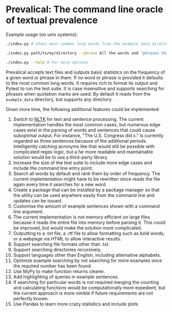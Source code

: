 # Prevalical: The command line oracle of textual prevalence

Example usage (on unix systems):

```bash
./index.py # Shows most common long words from the example data directory.

./index.py path/to/my/directory --phrase All the words and "phrases that I like"

./index.py --help # For more options.
```

Prevalical accepts text files and outputs basic statistics on the frequency of a given
word or phrase in them. If no word or phrase is provided it defaults to the most common
long words. It requires rich to format its output and Pytest to run the test suite. It
is case insensitive and supports searching for phrases when quotation marks are used. By
default it reads from the `example_data` directory, but supports any directory.

Given more time, the following additional features could be implemented:

1.  Switch to [NLTK](https://www.nltk.org/index.html) for text and sentence processing.
    The current implementation handles the most common cases, but numerous edge cases
    exist in the parsing of words and sentences that could cause suboptimal output. For
    instance, "The U.S. Congress did x." is currently regarded as three sentences
    because of the additional periods. Intelligently catching acronyms like that would
    still be possible with complicated regex logic, but a far more readable and
    maintainable solution would be to use a third-party library.
2.  Increase the size of the test suite to include more edge cases and include the
    command line entry point.
3.  Search all words by default and rank them by order of frequency. The current
    implementation might have to be rewritten since reads the file again every time it
    searches for a new word.
4.  Create a package that can be installed by a package manager so that the utility can
    be used anywhere easily from the command line and updates can be issued.
5.  Customise the amount of example sentences shown with a command line argument.
6.  The current implementation is not memory efficient on large files because it reads
    the entire file into memory before parsing it. This could be improved, but would
    make the solution more complicated.
7.  Outputting to a .txt file, a .rtf file to allow formatting such as bold words, or a
    webpage via HTML to allow interactive results.
8.  Support searching file formats other than .txt.
9.  Support searching directories recursively.
10. Support languages other than English, including alternative alphabets.
11. Optimize example searching by not searching for more examples once the required
    number has been found.
12. Use MyPy to make function returns clearer.
13. Add highlighting of queries in example sentences.
14. If searching for particular words is not required merging the counting and
    calculating functions would be computationally more expedient, but the current
    approach is more nimble if future requirements are not perfectly known.
15. Use Pandas to learn more crazy statistics and include plots
